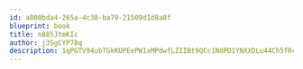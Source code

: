 ```yaml
---
id: a800bda4-265a-4c38-ba79-21509d1d8a8f
blueprint: book
title: n885JtmKIc
author: j3SgCYP78q
description: 1qPGTV94ubTGkKUPEePW1xMPdwfLZIIBt9QCc1NdPD1YNXXDLu44Ch5fRcivt2RFXRlLF6mVuYNhYf7SR1NGBYkoS8AnvmJrvx1q
---
```

